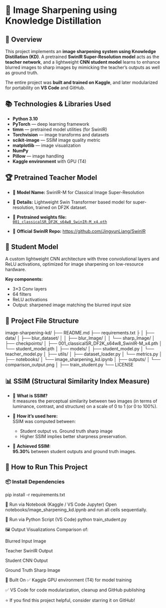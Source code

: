 # 📸 Image Sharpening using Knowledge Distillation

## 📖 Overview

This project implements an **image sharpening system using Knowledge Distillation (KD)**. A pretrained **SwinIR Super-Resolution model** acts as the **teacher network**, and a lightweight **CNN student model** learns to enhance blurred images to sharp images by mimicking the teacher’s outputs as well as ground truth.

The entire project was **built and trained on Kaggle**, and later modularized for portability on **VS Code** and GitHub.


## 📚 Technologies & Libraries Used

- **Python 3.10**
- **PyTorch** — deep learning framework
- **timm** — pretrained model utilities (for SwinIR)
- **Torchvision** — image transforms and datasets
- **scikit-image** — SSIM image quality metric
- **matplotlib** — image visualization
- **NumPy**
- **Pillow** — image handling
- **Kaggle environment** with GPU (T4)



## 🏆 Pretrained Teacher Model

- 📌 **Model Name:** SwinIR-M for Classical Image Super-Resolution  
- 📌 **Details:** Lightweight Swin Transformer based model for super-resolution, trained on DF2K dataset.  
- 📌 **Pretrained weights file:**  
  [`001_classicalSR_DF2K_s64w8_SwinIR-M_x4.pth`](https://github.com/JingyunLiang/SwinIR/releases/download/v0.0/001_classicalSR_DF2K_s64w8_SwinIR-M_x4.pth)  

- 📌 **Official SwinIR Repo:** https://github.com/JingyunLiang/SwinIR  



## 🧠 Student Model

A custom lightweight CNN architecture with three convolutional layers and ReLU activations, optimized for image sharpening on low-resource hardware.

**Key components:**
- 3×3 Conv layers
- 64 filters
- ReLU activations
- Output: sharpened image matching the blurred input size



## 📂 Project File Structure

image-sharpening-kd/
├── README.md
├── requirements.txt
├
│
├── data/
│   ├── blur_dataset/
│   │   ├── blur_Image/
│   │   └── sharp_Image/
│
├── checkpoints/
│   ├── 001_classicalSR_DF2K_s64w8_SwinIR-M_x4.pth
│   └── student_model.pth
│
├── models/
│   ├── student_model.py
│   └── teacher_model.py
│
├── utils/
│   ├── dataset_loader.py
│   └── metrics.py
│
├── notebooks/
│   └── image_sharpening_kd.ipynb
│
├── outputs/
│   └── comparison_output.png
│
├── train_student.py
└── LICENSE




## 📊 SSIM (Structural Similarity Index Measure)

- 📌 **What is SSIM?**  
  It measures the perceptual similarity between two images (in terms of luminance, contrast, and structure) on a scale of 0 to 1 (or 0 to 100%).

- 📌 **How it’s used here:**  
  SSIM was computed between:
  - Student output vs. Ground truth sharp image
  - Higher SSIM implies better sharpness preservation.

- 📌 **Achieved SSIM:**  
  **95.30%** between student outputs and ground truth images.


## 🚀 How to Run This Project

### 📦 Install Dependencies


pip install -r requirements.txt 

📓 Run via Notebook (Kaggle / VS Code Jupyter)
Open notebooks/image_sharpening_kd.ipynb and run all cells sequentially.

🐍 Run via Python Script (VS Code)
python train_student.py

🖼️ Output Visualizations
Comparison of:

Blurred Input Image

Teacher SwinIR Output

Student CNN Output

Ground Truth Sharp Image

📌 Built On
✅ Kaggle GPU environment (T4) for model training

✅ VS Code for code modularization, cleanup and GitHub publishing

⭐ If you find this project helpful, consider starring it on GitHub!

